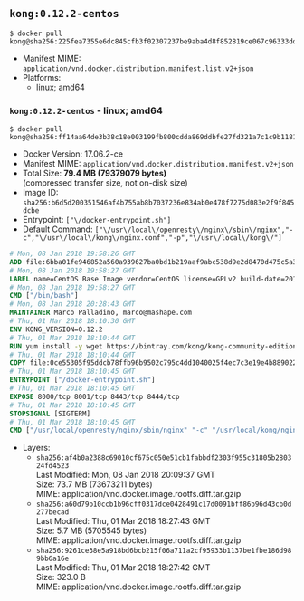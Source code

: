 ## `kong:0.12.2-centos`

```console
$ docker pull kong@sha256:225fea7355e6dc845cfb3f02307237be9aba4d8f852819ce067c96333dde0538
```

-	Manifest MIME: `application/vnd.docker.distribution.manifest.list.v2+json`
-	Platforms:
	-	linux; amd64

### `kong:0.12.2-centos` - linux; amd64

```console
$ docker pull kong@sha256:ff14aa64de3b38c18e003199fb800cdda869ddbfe27fd321a7c1c9b1181f2d90
```

-	Docker Version: 17.06.2-ce
-	Manifest MIME: `application/vnd.docker.distribution.manifest.v2+json`
-	Total Size: **79.4 MB (79379079 bytes)**  
	(compressed transfer size, not on-disk size)
-	Image ID: `sha256:b6d5d200351546af4b755ab8b7037236e834ab0e478f7275d083e2f9f845dcbe`
-	Entrypoint: `["\/docker-entrypoint.sh"]`
-	Default Command: `["\/usr\/local\/openresty\/nginx\/sbin\/nginx","-c","\/usr\/local\/kong\/nginx.conf","-p","\/usr\/local\/kong\/"]`

```dockerfile
# Mon, 08 Jan 2018 19:58:26 GMT
ADD file:6bba01fe946852a560a939627ba0bd1b219aaf9abc538d9e2d8470d475c5a399 in / 
# Mon, 08 Jan 2018 19:58:27 GMT
LABEL name=CentOS Base Image vendor=CentOS license=GPLv2 build-date=20180107
# Mon, 08 Jan 2018 19:58:27 GMT
CMD ["/bin/bash"]
# Mon, 08 Jan 2018 20:28:43 GMT
MAINTAINER Marco Palladino, marco@mashape.com
# Thu, 01 Mar 2018 18:10:30 GMT
ENV KONG_VERSION=0.12.2
# Thu, 01 Mar 2018 18:10:44 GMT
RUN yum install -y wget https://bintray.com/kong/kong-community-edition-rpm/download_file?file_path=dists%2Fkong-community-edition-$KONG_VERSION.el7.noarch.rpm &&     yum clean all
# Thu, 01 Mar 2018 18:10:44 GMT
COPY file:0ce55305f95ddcb78ffb96b9502c795c4dd1040025f4ec7c3e19e4b889022b90 in /docker-entrypoint.sh 
# Thu, 01 Mar 2018 18:10:45 GMT
ENTRYPOINT ["/docker-entrypoint.sh"]
# Thu, 01 Mar 2018 18:10:45 GMT
EXPOSE 8000/tcp 8001/tcp 8443/tcp 8444/tcp
# Thu, 01 Mar 2018 18:10:45 GMT
STOPSIGNAL [SIGTERM]
# Thu, 01 Mar 2018 18:10:45 GMT
CMD ["/usr/local/openresty/nginx/sbin/nginx" "-c" "/usr/local/kong/nginx.conf" "-p" "/usr/local/kong/"]
```

-	Layers:
	-	`sha256:af4b0a2388c69010cf675c050e51cb1fabbdf2303f955c31805b280324fd4523`  
		Last Modified: Mon, 08 Jan 2018 20:09:37 GMT  
		Size: 73.7 MB (73673211 bytes)  
		MIME: application/vnd.docker.image.rootfs.diff.tar.gzip
	-	`sha256:a60d79b10ccb1b96cff0317dce0428491c17d0091bff86b96d43cb0d277becad`  
		Last Modified: Thu, 01 Mar 2018 18:27:43 GMT  
		Size: 5.7 MB (5705545 bytes)  
		MIME: application/vnd.docker.image.rootfs.diff.tar.gzip
	-	`sha256:9261ce38e5a918bd6bcb215f06a711a2cf95933b1137be1fbe186d989bb6a16e`  
		Last Modified: Thu, 01 Mar 2018 18:27:42 GMT  
		Size: 323.0 B  
		MIME: application/vnd.docker.image.rootfs.diff.tar.gzip
